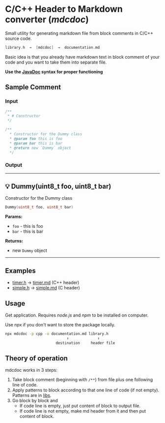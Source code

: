 # C/C++ Header to Markdown converter (*mdcdoc*)

Small utility for generating markdown file from block comments in C/C++ source code.

```cpp
library.h  →  [mdcdoc]  →  documentation.md
```

Basic idea is that you already have markdown text in block comment of your code and you want to take them into separate file.

**Use the [JavaDoc](https://www.oracle.com/technical-resources/articles/java/javadoc-tool.html#writingdoccomments) syntax for proper functioning**

## Sample Comment

### Input

```cpp
/**
 * # Constructor
 */

/**
  * Constructor for the Dummy class
  * @param foo this is foo
  * @param bar this is bar
  * @return new `Dummy` object
  */
```

### Output

---

## 💡 Dummy(uint8_t foo, uint8_t bar)

Constructor for the Dummy class

```cpp
Dummy(uint8_t foo, uint8_t bar)
```

**Params:**

- `foo` - this is foo
- `bar` - this is bar

**Returns:**

- new `Dummy` object

---

## Examples

- [timer.h](https://github.com/forntoh/mdcdoc/blob/master/examples/timer.h) → [timer.md](https://github.com/forntoh/mdcdoc/blob/master/examples/timer.md) (C++ header)
- [simple.h](https://github.com/forntoh/mdcdoc/blob/master/examples/simple.h) → [simple.md](https://github.com/forntoh/mdcdoc/blob/master/examples/simple.md) (C header)

## Usage

Get application. Requires *node.js* and *npm* to be installed on computer.

Use npx if you don't want to store the package locally.

```bash
npx mdcdoc -p cpp -o documentation.md library.h
                            ↑             ↑
                       destination     header file
```

## Theory of operation

mdcdoc works in 3 steps:

1. Take block comment (beginning with `/**`) from file plus one following line of code.
2. Apply patterns to block according to that one line of code (if not empty). Patterns are in [libs](https://github.com/forntoh/mdcdoc/tree/master/lib/patterns).
3. Go block by block and
    - If code line is empty, just put content of block to output file.
    - If code line is not empty, make md header from it and then put content of block.
